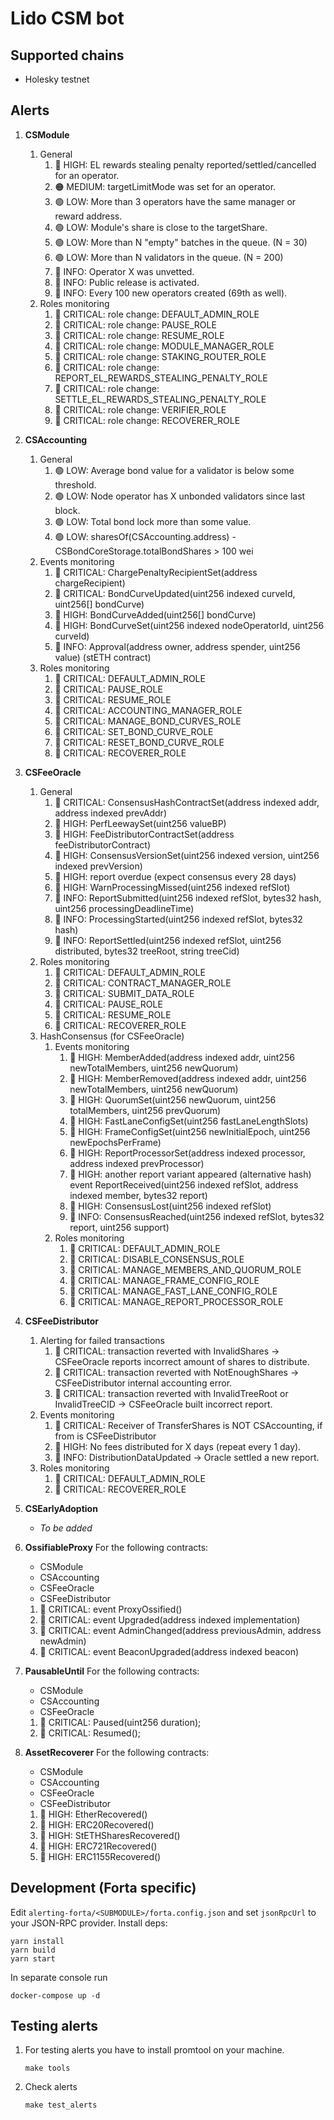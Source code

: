 # Lido CSM bot

## Supported chains

- Holesky testnet

## Alerts

1. **CSModule**
   1. General
      1. 🔴 HIGH: EL rewards stealing penalty reported/settled/cancelled for an operator.
      2. 🟠 MEDIUM: targetLimitMode was set for an operator.
      3. 🟢 LOW: More than 3 operators have the same manager or reward address.
      4. 🟢 LOW: Module's share is close to the targetShare.
      5. 🟢 LOW: More than N "empty" batches in the queue. (N = 30)
      6. 🟢 LOW: More than N validators in the queue. (N = 200)
      7. 🔵 INFO: Operator X was unvetted.
      8. 🔵 INFO: Public release is activated.
      9. 🔵 INFO: Every 100 new operators created (69th as well).
   2. Roles monitoring
      1. 🚨 CRITICAL: role change: DEFAULT_ADMIN_ROLE
      2. 🚨 CRITICAL: role change: PAUSE_ROLE
      3. 🚨 CRITICAL: role change: RESUME_ROLE
      4. 🚨 CRITICAL: role change: MODULE_MANAGER_ROLE
      5. 🚨 CRITICAL: role change: STAKING_ROUTER_ROLE
      6. 🚨 CRITICAL: role change: REPORT_EL_REWARDS_STEALING_PENALTY_ROLE
      7. 🚨 CRITICAL: role change: SETTLE_EL_REWARDS_STEALING_PENALTY_ROLE
      8. 🚨 CRITICAL: role change: VERIFIER_ROLE
      9. 🚨 CRITICAL: role change: RECOVERER_ROLE
2. **CSAccounting**
   1. General
      1. 🟢 LOW: Average bond value for a validator is below some threshold.
      2. 🟢 LOW: Node operator has X unbonded validators since last block.
      3. 🟢 LOW: Total bond lock more than some value.
      4. 🟢 LOW: sharesOf(CSAccounting.address) - CSBondCoreStorage.totalBondShares > 100 wei
   2. Events monitoring
      1. 🚨 CRITICAL: ChargePenaltyRecipientSet(address chargeRecipient)
      2. 🚨 CRITICAL: BondCurveUpdated(uint256 indexed curveId, uint256[] bondCurve)
      3. 🔴 HIGH: BondCurveAdded(uint256[] bondCurve)
      4. 🔴 HIGH: BondCurveSet(uint256 indexed nodeOperatorId, uint256 curveId)
      5. 🔵 INFO: Approval(address owner, address spender, uint256 value) (stETH contract)
   3. Roles monitoring
      1. 🚨 CRITICAL: DEFAULT_ADMIN_ROLE
      2. 🚨 CRITICAL: PAUSE_ROLE
      3. 🚨 CRITICAL: RESUME_ROLE
      4. 🚨 CRITICAL: ACCOUNTING_MANAGER_ROLE
      5. 🚨 CRITICAL: MANAGE_BOND_CURVES_ROLE
      6. 🚨 CRITICAL: SET_BOND_CURVE_ROLE
      7. 🚨 CRITICAL: RESET_BOND_CURVE_ROLE
      8. 🚨 CRITICAL: RECOVERER_ROLE
3. **CSFeeOracle**
   1. General
      1. 🚨 CRITICAL: ConsensusHashContractSet(address indexed addr, address indexed prevAddr)
      2. 🔴 HIGH: PerfLeewaySet(uint256 valueBP)
      3. 🔴 HIGH: FeeDistributorContractSet(address feeDistributorContract)
      4. 🔴 HIGH: ConsensusVersionSet(uint256 indexed version, uint256 indexed prevVersion)
      5. 🔴 HIGH: report overdue (expect consensus every 28 days)
      6. 🔴 HIGH: WarnProcessingMissed(uint256 indexed refSlot)
      7. 🔵 INFO: ReportSubmitted(uint256 indexed refSlot, bytes32 hash, uint256 processingDeadlineTime)
      8. 🔵 INFO: ProcessingStarted(uint256 indexed refSlot, bytes32 hash)
      9. 🔵 INFO: ReportSettled(uint256 indexed refSlot, uint256 distributed, bytes32 treeRoot, string treeCid)
   2. Roles monitoring
      1. 🚨 CRITICAL: DEFAULT_ADMIN_ROLE
      2. 🚨 CRITICAL: CONTRACT_MANAGER_ROLE
      3. 🚨 CRITICAL: SUBMIT_DATA_ROLE
      4. 🚨 CRITICAL: PAUSE_ROLE
      5. 🚨 CRITICAL: RESUME_ROLE
      6. 🚨 CRITICAL: RECOVERER_ROLE
   3. HashConsensus (for CSFeeOracle)
      1. Events monitoring
         1. 🔴 HIGH: MemberAdded(address indexed addr, uint256 newTotalMembers, uint256 newQuorum)
         2. 🔴 HIGH: MemberRemoved(address indexed addr, uint256 newTotalMembers, uint256 newQuorum)
         3. 🔴 HIGH: QuorumSet(uint256 newQuorum, uint256 totalMembers, uint256 prevQuorum)
         4. 🔴 HIGH: FastLaneConfigSet(uint256 fastLaneLengthSlots)
         5. 🔴 HIGH: FrameConfigSet(uint256 newInitialEpoch, uint256 newEpochsPerFrame)
         6. 🔴 HIGH: ReportProcessorSet(address indexed processor, address indexed prevProcessor)
         7. 🔴 HIGH: another report variant appeared (alternative hash) event ReportReceived(uint256 indexed refSlot, address indexed member, bytes32 report)
         8. 🔴 HIGH: ConsensusLost(uint256 indexed refSlot)
         9. 🔵 INFO: ConsensusReached(uint256 indexed refSlot, bytes32 report, uint256 support)
      2. Roles monitoring
         1. 🚨 CRITICAL: DEFAULT_ADMIN_ROLE
         2. 🚨 CRITICAL: DISABLE_CONSENSUS_ROLE
         3. 🚨 CRITICAL: MANAGE_MEMBERS_AND_QUORUM_ROLE
         4. 🚨 CRITICAL: MANAGE_FRAME_CONFIG_ROLE
         5. 🚨 CRITICAL: MANAGE_FAST_LANE_CONFIG_ROLE
         6. 🚨 CRITICAL: MANAGE_REPORT_PROCESSOR_ROLE
4. **CSFeeDistributor**
   1. Alerting for failed transactions
      1. 🚨 CRITICAL: transaction reverted with InvalidShares -> CSFeeOracle reports incorrect amount of shares to distribute.
      2. 🚨 CRITICAL: transaction reverted with NotEnoughShares -> CSFeeDistributor internal accounting error.
      3. 🚨 CRITICAL: transaction reverted with InvalidTreeRoot or InvalidTreeCID -> CSFeeOracle built incorrect report.
   2. Events monitoring
      1. 🚨 CRITICAL: Receiver of TransferShares is NOT CSAccounting, if from is CSFeeDistributor
      2. 🔴 HIGH: No fees distributed for X days (repeat every 1 day).
      3. 🔵 INFO: DistributionDataUpdated -> Oracle settled a new report.
   3. Roles monitoring
      1. 🚨 CRITICAL: DEFAULT_ADMIN_ROLE
      2. 🚨 CRITICAL: RECOVERER_ROLE

5. **CSEarlyAdoption**
   - _To be added_

6. **OssifiableProxy**
   For the following contracts:

   - CSModule
   - CSAccounting
   - CSFeeOracle
   - CSFeeDistributor

   1. 🚨 CRITICAL: event ProxyOssified()
   2. 🚨 CRITICAL: event Upgraded(address indexed implementation)
   3. 🚨 CRITICAL: event AdminChanged(address previousAdmin, address newAdmin)
   4. 🚨 CRITICAL: event BeaconUpgraded(address indexed beacon)

7. **PausableUntil**
    For the following contracts:

    - CSModule
    - CSAccounting
    - CSFeeOracle

    1. 🚨 CRITICAL: Paused(uint256 duration);
    2. 🚨 CRITICAL: Resumed();

8. **AssetRecoverer**
    For the following contracts:

    - CSModule
    - CSAccounting
    - CSFeeOracle
    - CSFeeDistributor

    1. 🔴 HIGH: EtherRecovered()
    2. 🔴 HIGH: ERC20Recovered()
    3. 🔴 HIGH: StETHSharesRecovered()
    4. 🔴 HIGH: ERC721Recovered()
    5. 🔴 HIGH: ERC1155Recovered()

## Development (Forta specific)

Edit `alerting-forta/<SUBMODULE>/forta.config.json` and set `jsonRpcUrl` to your JSON-RPC provider. Install deps:

```
yarn install
yarn build
yarn start
```

In separate console run

```
docker-compose up -d
```

## Testing alerts

1. For testing alerts you have to install promtool on your machine.

   ```
   make tools
   ```

2. Check alerts

   ```
   make test_alerts
   ```
